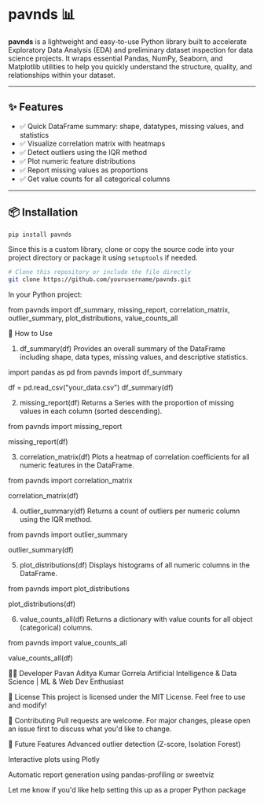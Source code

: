 # pavnds 📊

**pavnds** is a lightweight and easy-to-use Python library built to accelerate Exploratory Data Analysis (EDA) and preliminary dataset inspection for data science projects. It wraps essential Pandas, NumPy, Seaborn, and Matplotlib utilities to help you quickly understand the structure, quality, and relationships within your dataset.

---

## ✨ Features

- ✅ Quick DataFrame summary: shape, datatypes, missing values, and statistics  
- ✅ Visualize correlation matrix with heatmaps  
- ✅ Detect outliers using the IQR method  
- ✅ Plot numeric feature distributions  
- ✅ Report missing values as proportions  
- ✅ Get value counts for all categorical columns  

---

## 📦 Installation


```bash
pip install pavnds
```

Since this is a custom library, clone or copy the source code into your project directory or package it using `setuptools` if needed.

```bash
# Clone this repository or include the file directly
git clone https://github.com/yourusername/pavnds.git

```


In your Python project:




from pavnds import df_summary, missing_report, correlation_matrix, outlier_summary, plot_distributions, value_counts_all




🧪 How to Use


1. df_summary(df)
Provides an overall summary of the DataFrame including shape, data types, missing values, and descriptive statistics.



import pandas as pd
from pavnds import df_summary

df = pd.read_csv("your_data.csv")
df_summary(df)


2. missing_report(df)
Returns a Series with the proportion of missing values in each column (sorted descending).


from pavnds import missing_report

missing_report(df)


3. correlation_matrix(df)
Plots a heatmap of correlation coefficients for all numeric features in the DataFrame.


from pavnds import correlation_matrix

correlation_matrix(df)



4. outlier_summary(df)
Returns a count of outliers per numeric column using the IQR method.

from pavnds import outlier_summary

outlier_summary(df)


5. plot_distributions(df)
Displays histograms of all numeric columns in the DataFrame.


from pavnds import plot_distributions

plot_distributions(df)


6. value_counts_all(df)
Returns a dictionary with value counts for all object (categorical) columns.


from pavnds import value_counts_all

value_counts_all(df)



🧑‍💻 Developer
Pavan Aditya Kumar Gorrela
Artificial Intelligence & Data Science | ML & Web Dev Enthusiast

📜 License
This project is licensed under the MIT License. Feel free to use and modify!

🙌 Contributing
Pull requests are welcome. For major changes, please open an issue first to discuss what you'd like to change.

🧠 Future Features
Advanced outlier detection (Z-score, Isolation Forest)

Interactive plots using Plotly

Automatic report generation using pandas-profiling or sweetviz


Let me know if you'd like help setting this up as a proper Python package 